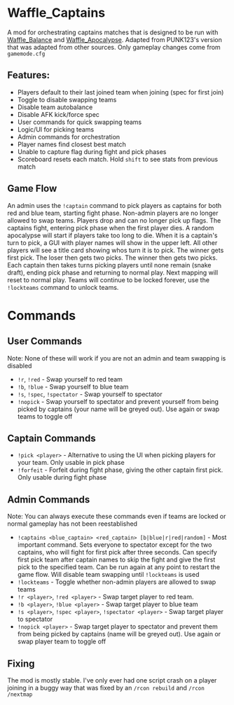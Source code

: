 # Waffle_Captains
A mod for orchestrating captains matches that is designed to be run with [Waffle_Balance](https://github.com/mehwaffle10/Waffle_Balance) and [Waffle_Apocalypse](https://github.com/mehwaffle10/Waffle_Apocalypse). Adapted from PUNK123's version that was adapted from other sources. Only gameplay changes come from `gamemode.cfg`

## Features:
- Players default to their last joined team when joining (spec for first join)
- Toggle to disable swapping teams
- Disable team autobalance
- Disable AFK kick/force spec
- User commands for quick swapping teams
- Logic/UI for picking teams
- Admin commands for orchestration
- Player names find closest best match
- Unable to capture flag during fight and pick phases
- Scoreboard resets each match. Hold `shift` to see stats from previous match

## Game Flow
An admin uses the `!captain` command to pick players as captains for both red and blue team, starting fight phase. Non-admin players are no longer allowed to swap teams. Players drop and can no longer pick up flags. The captains fight, entering pick phase when the first player dies. A random apocalypse will start if players take too long to die. When it is a captain's turn to pick, a GUI with player names will show in the upper left. All other players will see a title card showing whos turn it is to pick. The winner gets first pick. The loser then gets two picks. The winner then gets two picks. Each captain then takes turns picking players until none remain (snake draft), ending pick phase and returning to normal play. Next mapping will reset to normal play. Teams will continue to be locked forever, use the `!lockteams` command to unlock teams.

# Commands
## User Commands
Note: None of these will work if you are not an admin and team swapping is disabled
- `!r`, `!red` - Swap yourself to red team
- `!b`, `!blue` - Swap yourself to blue team
- `!s`, `!spec`, `!spectator` - Swap yourself to spectator
- `!nopick` - Swap yourself to spectator and prevent yourself from being picked by captains (your name will be greyed out). Use again or swap teams to toggle off

## Captain Commands
- `!pick <player>` - Alternative to using the UI when picking players for your team. Only usable in pick phase
- `!forfeit` - Forfeit during fight phase, giving the other captain first pick. Only usable during fight phase

## Admin Commands
Note: You can always execute these commands even if teams are locked or normal gameplay has not been reestablished
- `!captains <blue_captain> <red_captain> [b|blue|r|red|random]` - Most important command. Sets everyone to spectator except for the two captains, who will fight for first pick after three seconds. Can specify first pick team after captain names to skip the fight and give the first pick to the specified team. Can be run again at any point to restart the game flow. Will disable team swapping until `!lockteams` is used
- `!lockteams` - Toggle whether non-admin players are allowed to swap teams
- `!r <player>`, `!red <player>` - Swap target player to red team.
- `!b <player>`, `!blue <player>` - Swap target player to blue team
- `!s <player>`, `!spec <player>`, `!spectator <player>` - Swap target player to spectator
- `!nopick <player>` - Swap target player to spectator and prevent them from being picked by captains (name will be greyed out). Use again or swap player team to toggle off

## Fixing
The mod is mostly stable. I've only ever had one script crash on a player joining in a buggy way that was fixed by an `/rcon rebuild` and `/rcon /nextmap`